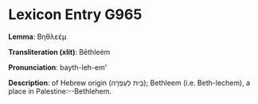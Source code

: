 # Lexicon Entry G965

**Lemma**: Βηθλεέμ

**Transliteration (xlit)**: Bēthleém

**Pronunciation**: bayth-leh-em'

**Description**:
of Hebrew origin (בֵּית לְעַפְרָה); Bethleem (i.e. Beth-lechem), a place in Palestine:--Bethlehem.
